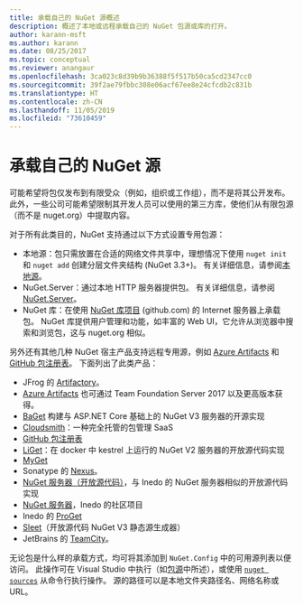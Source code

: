 ```yaml
---
title: 承载自己的 NuGet 源概述
description: 概述了本地或远程承载自己的 NuGet 包源或库的打开。
author: karann-msft
ms.author: karann
ms.date: 08/25/2017
ms.topic: conceptual
ms.reviewer: anangaur
ms.openlocfilehash: 3ca023c8d39b9b36388f5f517b50ca5cd2347cc0
ms.sourcegitcommit: 39f2ae79fbbc308e06acf67ee8e24cfcdb2c831b
ms.translationtype: HT
ms.contentlocale: zh-CN
ms.lasthandoff: 11/05/2019
ms.locfileid: "73610459"
---
```

# <a name="hosting-your-own-nuget-feeds"></a>承载自己的 NuGet 源

可能希望将包仅发布到有限受众（例如，组织或工作组），而不是将其公开发布。 此外，一些公司可能希望限制其开发人员可以使用的第三方库，使他们从有限包源（而不是 nuget.org）中提取内容。

对于所有此类目的，NuGet 支持通过以下方式设置专用包源：

- 本地源：包只需放置在合适的网络文件共享中，理想情况下使用 `nuget init` 和 `nuget add` 创建分层文件夹结构 (NuGet 3.3+)。 有关详细信息，请参阅[本地源](../hosting-packages/local-feeds.md)。
- NuGet.Server：通过本地 HTTP 服务器提供包。 有关详细信息，请参阅 [NuGet.Server](../hosting-packages/nuget-server.md)。
- NuGet 库：在使用 [NuGet 库项目](https://github.com/NuGet/NuGetGallery#build-and-run-the-gallery-in-arbitrary-number-easy-steps) (github.com) 的 Internet 服务器上承载包。 NuGet 库提供用户管理和功能，如丰富的 Web UI，它允许从浏览器中搜索和浏览包，这与 nuget.org 相似。

另外还有其他几种 NuGet 宿主产品支持远程专用源，例如 [Azure Artifacts](https://www.visualstudio.com/docs/package/nuget/publish) 和 [GitHub 包注册表](https://help.github.com/articles/configuring-nuget-for-use-with-github-package-registry)。 下面列出了此类产品：

- JFrog 的 [Artifactory](https://www.jfrog.com/artifactory/)。
- [Azure Artifacts](https://www.visualstudio.com/docs/package/nuget/publish) 也可通过 Team Foundation Server 2017 以及更高版本获得。
- [BaGet](https://github.com/loic-sharma/BaGet) 构建与 ASP.NET Core 基础上的 NuGet V3 服务器的开源实现
- [Cloudsmith](https://cloudsmith.io/l/nuget-feed/)：一种完全托管的包管理 SaaS
- [GitHub 包注册表](https://help.github.com/articles/configuring-nuget-for-use-with-github-package-registry)
- [LiGet](https://github.com/ai-traders/liget)：在 docker 中 kestrel 上运行的 NuGet V2 服务器的开放源代码实现
- [MyGet](https://myget.org)
- Sonatype 的 [Nexus](https://www.sonatype.org/nexus/)。
- [NuGet 服务器（开放源代码）](https://github.com/svenkle/nuget-server)，与 Inedo 的 NuGet 服务器相似的开放源代码实现
- [NuGet 服务器](http://nugetserver.net/)，Inedo 的社区项目
- Inedo 的 [ProGet](https://inedo.com/proget)
- [Sleet](https://github.com/emgarten/sleet)（开放源代码 NuGet V3 静态源生成器）
- JetBrains 的 [TeamCity](https://www.jetbrains.com/teamcity/)。

无论包是什么样的承载方式，均可将其添加到 `NuGet.Config` 中的可用源列表以便访问。 此操作可在 Visual Studio 中执行（如[包源](../consume-packages/install-use-packages-visual-studio.md#package-sources)中所述），或使用 [`nuget sources`](../reference/cli-reference/cli-ref-sources.md) 从命令行执行操作。 源的路径可以是本地文件夹路径名、网络名称或 URL。
